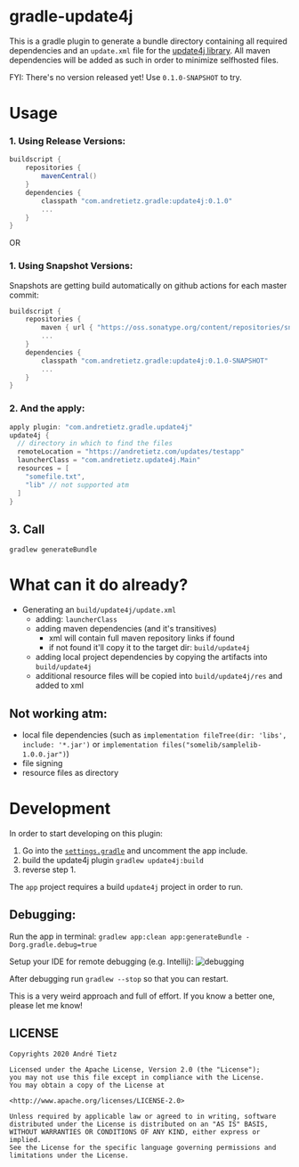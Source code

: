 # gradle-update4j
This is a gradle plugin to generate a bundle directory containing all required
dependencies and an `update.xml` file for the [update4j library](https://github.com/update4j/update4j).
All maven dependencies will be added as such in order to minimize selfhosted files.

FYI: There's no version released yet! Use `0.1.0-SNAPSHOT` to try.
# Usage
### 1. Using Release Versions:
```groovy
buildscript {
    repositories {
        mavenCentral()
    }
    dependencies {
        classpath "com.andretietz.gradle:update4j:0.1.0"
        ...
    }
}
```
OR
### 1. Using Snapshot Versions:
Snapshots are getting build automatically on github actions for each master commit:
```groovy
buildscript {
    repositories {
        maven { url { "https://oss.sonatype.org/content/repositories/snapshots" }}
        ...
    }
    dependencies {
        classpath "com.andretietz.gradle:update4j:0.1.0-SNAPSHOT"
        ...
    }
}
```
### 2. And the apply:

```groovy
apply plugin: "com.andretietz.gradle.update4j"
update4j {
  // directory in which to find the files
  remoteLocation = "https://andretietz.com/updates/testapp" 
  launcherClass = "com.andretietz.update4j.Main"
  resources = [
    "somefile.txt",
    "lib" // not supported atm
  ]
}
```

## 3. Call
```
gradlew generateBundle
```

# What can it do already?
* Generating an `build/update4j/update.xml`
  * adding: `launcherClass`
  * adding maven dependencies (and it's transitives)
    * xml will contain full maven repository links if found
    * if not found it'll copy it to the target dir: `build/update4j`
  * adding local project dependencies by copying the artifacts into `build/update4j`
  * additional resource files will be copied into `build/update4j/res` and added to xml
## Not working atm:
  * local file dependencies (such as `implementation fileTree(dir: 'libs', include: '*.jar')` or `implementation files("somelib/samplelib-1.0.0.jar")`)
  * file signing
  * resource files as directory
  
# Development
In order to start developing on this plugin:

1. Go into the [`settings.gradle`](settings.gradle) and uncomment the app include.
2. build the update4j plugin ```gradlew update4j:build```
3. reverse step 1.

The `app` project requires a build `update4j` project in order to run.

## Debugging:
Run the app in terminal:
```gradlew app:clean app:generateBundle -Dorg.gradle.debug=true```

Setup your IDE for remote debugging (e.g. Intellij):
![debugging](https://user-images.githubusercontent.com/2174386/98470418-bb633300-21e5-11eb-8e3c-1ffb87685a93.PNG)


After debugging run ```gradlew --stop``` so that you can restart.

This is a very weird approach and full of effort. If you know a better one, please let me know!


## LICENSE
```
Copyrights 2020 André Tietz

Licensed under the Apache License, Version 2.0 (the "License");
you may not use this file except in compliance with the License.
You may obtain a copy of the License at

<http://www.apache.org/licenses/LICENSE-2.0>

Unless required by applicable law or agreed to in writing, software
distributed under the License is distributed on an "AS IS" BASIS,
WITHOUT WARRANTIES OR CONDITIONS OF ANY KIND, either express or implied.
See the License for the specific language governing permissions and
limitations under the License.
```
